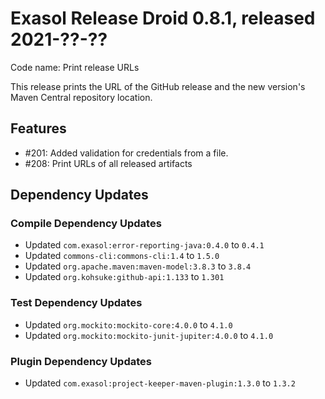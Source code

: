 # Exasol Release Droid 0.8.1, released 2021-??-??

Code name: Print release URLs

This release prints the URL of the GitHub release and the new version's Maven Central repository location.

## Features

* #201: Added validation for credentials from a file.
* #208: Print URLs of all released artifacts

## Dependency Updates

### Compile Dependency Updates

* Updated `com.exasol:error-reporting-java:0.4.0` to `0.4.1`
* Updated `commons-cli:commons-cli:1.4` to `1.5.0`
* Updated `org.apache.maven:maven-model:3.8.3` to `3.8.4`
* Updated `org.kohsuke:github-api:1.133` to `1.301`

### Test Dependency Updates

* Updated `org.mockito:mockito-core:4.0.0` to `4.1.0`
* Updated `org.mockito:mockito-junit-jupiter:4.0.0` to `4.1.0`

### Plugin Dependency Updates

* Updated `com.exasol:project-keeper-maven-plugin:1.3.0` to `1.3.2`
